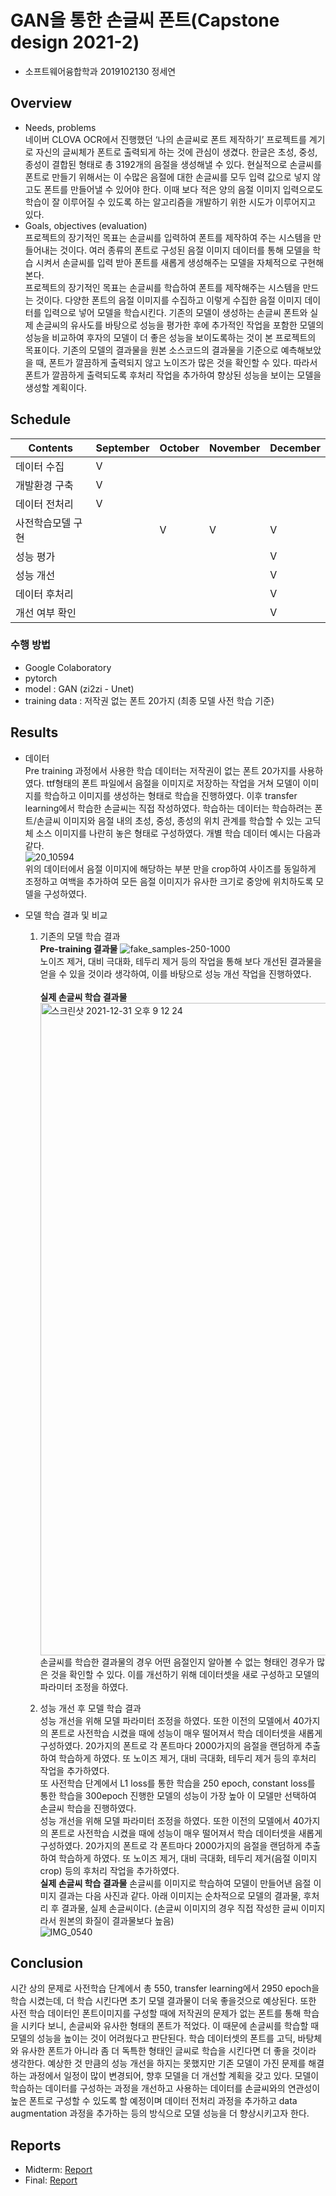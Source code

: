 # GAN을 통한 손글씨 폰트(Capstone design 2021-2)
* 소프트웨어융합학과 2019102130 정세연

## Overview
* Needs, problems<br>
네이버 CLOVA OCR에서 진행했던 ‘나의 손글씨로 폰트 제작하기’ 프로젝트를 계기로 자신의 글씨체가 폰트로 출력되게 하는 것에 관심이 생겼다. 한글은 초성, 중성, 종성이 결합된 형태로 총 3192개의 음절을 생성해낼 수 있다. 현실적으로 손글씨를 폰트로 만들기 위해서는 이 수많은 음절에 대한 손글씨를 모두 입력 값으로 넣지 않고도 폰트를 만들어낼 수 있어야 한다. 이때 보다 적은 양의 음절 이미지 입력으로도 학습이 잘 이루어질 수 있도록 하는 알고리즘을 개발하기 위한 시도가 이루어지고 있다.
* Goals, objectives (evaluation)<br>
프로젝트의 장기적인 목표는 손글씨를 입력하여 폰트를 제작하여 주는 시스템을 만들어내는 것이다. 여러 종류의 폰트로 구성된 음절 이미지 데이터를 통해 모델을 학습 시켜서 손글씨를 입력 받아 폰트를 새롭게 생성해주는 모델을 자체적으로 구현해 본다.<br>
프로젝트의 장기적인 목표는 손글씨를 학습하여 폰트를 제작해주는 시스템을 만드는 것이다. 다양한 폰트의 음절 이미지를 수집하고 이렇게 수집한 음절 이미지 데이터를 입력으로 넣어 모델을 학습시킨다. 기존의 모델이 생성하는 손글씨 폰트와 실제 손글씨의 유사도를 바탕으로 성능을 평가한 후에 추가적인 작업을 포함한 모델의 성능을 비교하여 후자의 모델이 더 좋은 성능을 보이도록하는 것이 본 프로젝트의 목표이다.
기존의 모델의 결과물을 원본 소스코드의 결과물을 기준으로 예측해보았을 때, 폰트가 깔끔하게 출력되지 않고 노이즈가 많은 것을 확인할 수 있다. 따라서 폰트가 깔끔하게 출력되도록 후처리 작업을 추가하여 향상된 성능을 보이는 모델을 생성할 계획이다.<br>

## Schedule
|    Contents     | September |  October  |  November |  December | 
|-----------------|-----------|-----------|-----------|-----------|
|  데이터 수집       |    V     |           |           |           |
|  개발환경 구축     |     V     |           |           |           | 
|  데이터 전처리     |     V     |           |           |           |
|  사전학습모델 구현  |           |     V     |     V     |     V     |
|  성능 평가        |           |           |           |     V     |
|  성능 개선        |           |           |           |     V     |
|  데이터 후처리     |           |           |           |     V     |
|  개선 여부 확인    |           |           |           |     V     |

### 수행 방법
- Google Colaboratory
- pytorch
- model : GAN (zi2zi - Unet)
- training data : 저작권 없는 폰트 20가지 (최종 모델 사전 학습 기준)

## Results
* 데이터<br>
   Pre training 과정에서 사용한 학습 데이터는 저작권이 없는 폰트 20가지를 사용하였다. ttf형태의 폰트 파일에서 음절을 이미지로 저장하는 작업을 거쳐 모델이 이미지를 학습하고 이미지를 생성하는 형태로 학습을 진행하였다. 이후 transfer learning에서 학습한 손글씨는 직접 작성하였다. 학습하는 데이터는 학습하려는 폰트/손글씨 이미지와 음절 내의 초성, 중성, 종성의 위치 관계를 학습할 수 있는 고딕체 소스 이미지를 나란히 놓은 형태로 구성하였다. 개별 학습 데이터 예시는 다음과 같다.<br>
   ![20_10594](https://user-images.githubusercontent.com/65614582/147803102-516a57d7-1d3f-43f9-aca8-c577ebd1917c.png)<br>
   위의 데이터에서 음절 이미지에 해당하는 부분 만을 crop하여 사이즈를 동일하게 조정하고 여백을 추가하여 모든 음절 이미지가 유사한 크기로 중앙에 위치하도록 모델을 구성하였다.

* 모델 학습 결과 및 비교<br>
   1. 기존의 모델 학습 결과<br>
      **Pre-training 결과물**
      ![fake_samples-250-1000](https://user-images.githubusercontent.com/65614582/147804383-03df9e7f-ccf4-4cbb-accb-cfd2735f8815.png)<br>
      노이즈 제거, 대비 극대화, 테두리 제거 등의 작업을 통해 보다 개선된 결과물을 얻을 수 있을 것이라 생각하여, 이를 바탕으로 성능 개선 작업을 진행하였다. <br><br>
      **실제 손글씨 학습 결과물**
      <img width="1044" alt="스크린샷 2021-12-31 오후 9 12 24" src="https://user-images.githubusercontent.com/65614582/147822872-b531ca20-8506-40a3-b32d-18bc55ce9f97.png"><br>
      손글씨를 학습한 결과물의 경우 어떤 음절인지 알아볼 수 없는 형태인 경우가 많은 것을 확인할 수 있다. 이를 개선하기 위해 데이터셋을 새로 구성하고 모델의 파라미터 조정을 하였다.

      
   2. 성능 개선 후 모델 학습 결과<br>
      성능 개선을 위해 모델 파라미터 조정을 하였다. 또한 이전의 모델에서 40가지의 폰트로 사전학습 시켰을 때에 성능이 매우 떨어져서 학습 데이터셋을 새롭게 구성하였다. 20가지의 폰트로 각 폰트마다 2000가지의 음절을 랜덤하게 추출하여 학습하게 하였다. 또 노이즈 제거, 대비 극대화, 테두리 제거 등의 후처리 작업을 추가하였다.<br>
      또 사전학습 단계에서 L1 loss를 통한 학습을 250 epoch, constant loss를 통한 학습을 300epoch 진행한 모델의 성능이 가장 높아 이 모델만 선택하여 손글씨 학습을 진행하였다. <br>
      성능 개선을 위해 모델 파라미터 조정을 하였다. 또한 이전의 모델에서 40가지의 폰트로 사전학습 시켰을 때에 성능이 매우 떨어져서 학습 데이터셋을 새롭게 구성하였다. 20가지의 폰트로 각 폰트마다 2000가지의 음절을 랜덤하게 추출하여 학습하게 하였다. 또 노이즈 제거, 대비 극대화, 테두리 제거(음절 이미지 crop) 등의 후처리 작업을 추가하였다.<br>
      **실제 손글씨 학습 결과물**
      손글씨를 이미지로 학습하여 모델이 만들어낸 음절 이미지 결과는 다음 사진과 같다. 아래 이미지는 순차적으로 모델의 결과물, 후처리 후 결과물, 실제 손글씨이다. (손글씨 이미지의 경우 직접 작성한 글씨 이미지라서 원본의 화질이 결과물보다 높음)<br>
      ![IMG_0540](https://user-images.githubusercontent.com/65614582/147822146-66ddb4ba-3a14-4a9e-a1a8-f8dc5f0368a8.jpg)<br>
      





## Conclusion
시간 상의 문제로 사전학습 단계에서 총 550, transfer learning에서 2950 epoch을 학습 시켰는데, 더 학습 시킨다면 초기 모델 결과물이 더욱 좋을것으로 예상된다. 또한 사전 학습 데이터인 폰트이미지를 구성할 때에 저작권의 문제가 없는 폰트를 통해 학습을 시키다 보니, 손글씨와 유사한 형태의 폰트가 적었다. 이 때문에 손글씨를 학습할 때 모델의 성능을 높이는 것이 어려웠다고 판단된다. 학습 데이터셋의 폰트를 고딕, 바탕체와 유사한 폰트가 아니라 좀 더 독특한 형태인 글씨로 학습을 시킨다면 더 좋을 것이라 생각한다. 예상한 것 만큼의 성능 개선을 하지는 못했지만 기존 모델이 가진 문제를 해결하는 과정에서 일정이 많이 변경되어, 향후 모델을 더 개선할 계획을 갖고 있다. 모델이 학습하는 데이터를 구성하는 과정을 개선하고 사용하는 데이터를 손글씨와의 연관성이 높은 폰트로 구성할 수 있도록 할 예정이며 데이터 전처리 과정을 추가하고 data augmentation 과정을 추가하는 등의 방식으로 모델 성능을 더 향상시키고자 한다.

## Reports
* Midterm: [Report](REPORT/데이터분석캡스톤디자인02(중간보고서_정세연).pdf)
* Final: [Report](REPORT/데이터분석캡스톤디자인03(결과보고서_정세연).pdf)
